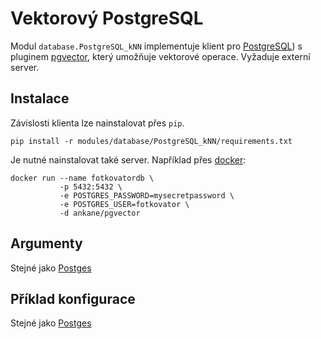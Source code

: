 # Vektorový PostgreSQL

Modul `database.PostgreSQL_kNN` implementuje klient pro [PostgreSQL](https://www.postgresql.org/)) s pluginem 
[pgvector](https://github.com/pgvector/pgvector), který umožňuje vektorové operace. Vyžaduje externí server.

## Instalace

Závislosti klienta lze nainstalovat přes `pip`.

```shell
pip install -r modules/database/PostgreSQL_kNN/requirements.txt
```

Je nutné nainstalovat také server. Například přes [docker](https://www.docker.com/):

```shell
docker run --name fotkovatordb \
           -p 5432:5432 \
           -e POSTGRES_PASSWORD=mysecretpassword \
           -e POSTGRES_USER=fotkovator \
           -d ankane/pgvector
```

## Argumenty

Stejné jako [Postges](../PostgreSQL/README.md#argumenty)

## Příklad konfigurace

Stejné jako [Postges](../PostgreSQL/README.md#příklad-konfigurace)